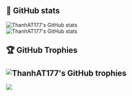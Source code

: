 ## 🤗 GitHub stats
![ThanhAT177's GitHub stats](https://github-readme-stats.vercel.app/api?username=ThanhAT177&theme=blue-green&show_icons=true&hide=contribs,prs&ring_color=#00FFFF)<br/>
![ThanhAT177's GitHub stats](https://github-readme-streak-stats.herokuapp.com/?user=ThanhAT177&theme=dark&hide_border=true)<br/>
## 🏆 GitHub Trophies
![ThanhAT177's GitHub trophies](https://github-profile-trophy.vercel.app/?username=ThanhAT177&theme=darkhub&no-frame=false&no-bg=true&margin-w=4)
---
[![](https://visitcount.itsvg.in/api?id=ThanhAT177&icon=9&color=0)](https://visitcount.itsvg.in)

<!-- Proudly created with GPRM ( https://gprm.itsvg.in ) -->
